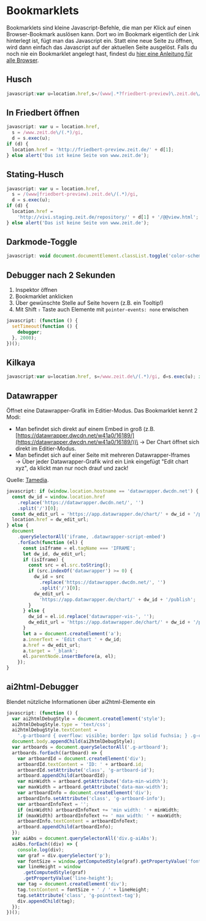 # Bookmarklets

Bookmarklets sind kleine Javascript-Befehle, die man per Klick auf einen Browser-Bookmark auslösen kann. Dort wo im Bookmark eigentlich der Link hinterlegt ist, fügt man das Javascript ein. Statt eine neue Seite zu öffnen, wird dann einfach das Javascript auf der aktuellen Seite ausgelöst. Falls du noch nie ein Bookmarklet angelegt hast, findest du [hier eine Anleitung für alle Browser](https://mreidsma.github.io/bookmarklets/installing.html).

## Husch

```js
javascript:var u=location.href,s=/(www|.*?friedbert-preview)\.zeit.de\/(.*)/gi,d=s.exec(u); if(d){location.href=(%27http://vivi.zeit.de/repository/%27+d[2]+%27/@@view.html%27)}else alert(%27Das ist keine Seite von www.zeit.de%27);
```

## In Friedbert öffnen

```js
javascript: var u = location.href,
  s = /www.zeit.de\/(.*)/gi,
  d = s.exec(u);
if (d) {
  location.href = 'http://friedbert-preview.zeit.de/' + d[1];
} else alert('Das ist keine Seite von www.zeit.de');
```

## Stating-Husch

```js
javascript: var u = location.href,
  s = /(www|friedbert-preview).zeit.de\/(.*)/gi,
  d = s.exec(u);
if (d) {
  location.href =
    'http://vivi.staging.zeit.de/repository/' + d[1] + '/@@view.html';
} else alert('Das ist keine Seite von www.zeit.de');
```

## Darkmode-Toggle

```js
javascript: void document.documentElement.classList.toggle('color-scheme-dark');
```

## Debugger nach 2 Sekunden

1. Inspektor öffnen
2. Bookmarklet anklicken
3. Über gewünschte Stelle auf Seite hovern (z.B. ein Tooltip!)
4. Mit Shift `⇧` Taste auch Elemente mit `pointer-events: none` erwischen

```js
javascript: (function () {
  setTimeout(function () {
    debugger;
  }, 2000);
})();
```

## Kilkaya

```js
javascript:var u=location.href, s=/www.zeit.de\/(.*)/gi, d=s.exec(u); if(d){location.href=('https://app.kilkaya.com/#/zeit.de/dashboard/pagereport?url='+u)}else%20alert('Das%20ist%20keine%20Seite%20von%20www.zeit.de');
```

## Datawrapper

Öffnet eine Datawrapper-Grafik im Editier-Modus. Das Bookmarklet kennt 2 Modi:

- Man befindet sich direkt auf einem Embed in groß (z.B. [https://datawrapper.dwcdn.net/w41a0/16189/](https://datawrapper.dwcdn.net/w41a0/16189/))\
  -> Der Chart öffnet sich direkt im Editier-Modus.
- Man befindet sich auf einer Seite mit mehreren Datawrapper-Iframes\
  -> Über jeder Datawrapper-Grafik wird ein Link eingefügt "Edit chart xyz", da klickt man nur noch drauf und zack!

Quelle: [Tamedia](https://github.com/tamedia-ddj/datawrapper-bookmarklet).

```js
javascript: if (window.location.hostname == 'datawrapper.dwcdn.net') {
  const dw_id = window.location.href
    .replace('https://datawrapper.dwcdn.net/', '')
    .split('/')[0];
  const dw_edit_url = 'https://app.datawrapper.de/chart/' + dw_id + '/publish';
  location.href = dw_edit_url;
} else {
  document
    .querySelectorAll('iframe, .datawrapper-script-embed')
    .forEach(function (el) {
      const isIframe = el.tagName === 'IFRAME';
      let dw_id, dw_edit_url;
      if (isIframe) {
        const src = el.src.toString();
        if (src.indexOf('datawrapper') >= 0) {
          dw_id = src
            .replace('https://datawrapper.dwcdn.net/', '')
            .split('/')[0];
          dw_edit_url =
            'https://app.datawrapper.de/chart/' + dw_id + '/publish';
        }
      } else {
        dw_id = el.id.replace('datawrapper-vis-', '');
        dw_edit_url = 'https://app.datawrapper.de/chart/' + dw_id + '/publish';
      }
      let a = document.createElement('a');
      a.innerText = 'Edit chart ' + dw_id;
      a.href = dw_edit_url;
      a.target = '_blank';
      el.parentNode.insertBefore(a, el);
    });
}
```

## ai2html-Debugger

Blendet nützliche Informationen über ai2html-Elemente ein

```js
javascript: (function () {
  var ai2htmlDebugStyle = document.createElement('style');
  ai2htmlDebugStyle.type = 'text/css';
  ai2htmlDebugStyle.textContent =
    '.g-artboard { overflow: visible; border: 1px solid fuchsia; } .g-content,.g-aiPointText, .g-aiAbs { border: 1px solid fuchsia; } .g-aiImg.g-aiAbs { border: none; } .g-artboard-id { color: fuchsia; font-family: sans-serif; font-size: 18px; text-align: right; position: absolute; top: 10px; right: 10px; text-shadow: 0 1px 1.5px rgba(255,255,255,0.65), 1px 0px 1.5px rgba(255,255,255,0.65), 0 -1px 1.5px rgba(255,255,255,0.65), -1px 0px 1.5px rgba(255,255,255,0.65); } .g-artboard-info { color: fuchsia; font-family: sans-serif; font-size: 12px; text-align: right; position: absolute; top: 30px; right: 10px; text-shadow: 0 1px 1.5px rgba(255,255,255,0.65), 1px 0px 1.5px rgba(255,255,255,0.65), 0 -1px 1.5px rgba(255,255,255,0.65), -1px 0px 1.5px rgba(255,255,255,0.65); } .g-pointtext-tag { position: absolute; top: -3px; left: 0; font-size: 10px; color: fuchsia;}';
  document.body.appendChild(ai2htmlDebugStyle);
  var artboards = document.querySelectorAll('.g-artboard');
  artboards.forEach((artboard) => {
    var artboardId = document.createElement('div');
    artboardId.textContent = 'ID: ' + artboard.id;
    artboardId.setAttribute('class', 'g-artboard-id');
    artboard.appendChild(artboardId);
    var minWidth = artboard.getAttribute('data-min-width');
    var maxWidth = artboard.getAttribute('data-max-width');
    var artboardInfo = document.createElement('div');
    artboardInfo.setAttribute('class', 'g-artboard-info');
    var artboardInfoText = '';
    if (minWidth) artboardInfoText += 'min width: ' + minWidth;
    if (maxWidth) artboardInfoText += ' max width: ' + maxWidth;
    artboardInfo.textContent = artboardInfoText;
    artboard.appendChild(artboardInfo);
  });
  var aiAbs = document.querySelectorAll('div.g-aiAbs');
  aiAbs.forEach((div) => {
    console.log(div);
    var graf = div.querySelector('p');
    var fontSize = window.getComputedStyle(graf).getPropertyValue('font-size');
    var lineHeight = window
      .getComputedStyle(graf)
      .getPropertyValue('line-height');
    var tag = document.createElement('div');
    tag.textContent = fontSize + ' / ' + lineHeight;
    tag.setAttribute('class', 'g-pointtext-tag');
    div.appendChild(tag);
  });
})();
```
